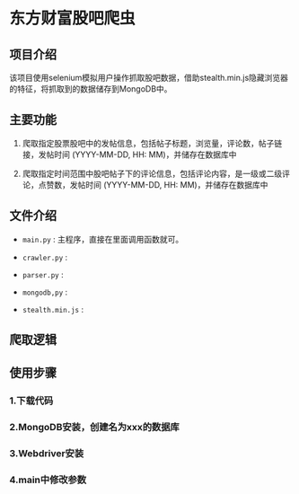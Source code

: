 # 东方财富股吧爬虫

## 项目介绍

该项目使用selenium模拟用户操作抓取股吧数据，借助stealth.min.js隐藏浏览器的特征，将抓取到的数据储存到MongoDB中。

## 主要功能

1. 爬取指定股票股吧中的发帖信息，包括帖子标题，浏览量，评论数，帖子链接，发帖时间 (YYYY-MM-DD, HH: MM)，并储存在数据库中

2. 爬取指定时间范围中股吧帖子下的评论信息，包括评论内容，是一级或二级评论，点赞数，发帖时间 (YYYY-MM-DD, HH: MM)，并储存在数据库中

## 文件介绍

- `main.py` : 主程序，直接在里面调用函数就可。

- `crawler.py` :

- `parser.py` :

- `mongodb,py` :

- `stealth.min.js` :

## 爬取逻辑

## 使用步骤

### 1.下载代码

### 2.MongoDB安装，创建名为xxx的数据库

### 3.Webdriver安装

### 4.main中修改参数
